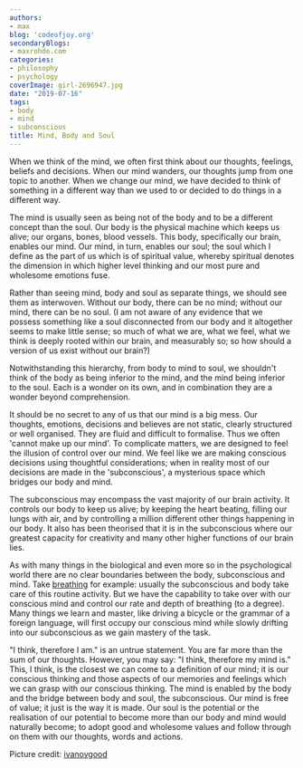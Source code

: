 ```yaml
---
authors:
- max
blog: 'codeofjoy.org'
secondaryBlogs:
- maxrohde.com
categories:
- philosophy
- psychology
coverImage: girl-2696947.jpg
date: "2019-07-16"
tags:
- body
- mind
- subconscious
title: Mind, Body and Soul
---
```


When we think of the mind, we often first think about our thoughts, feelings, beliefs and decisions. When our mind wanders, our thoughts jump from one topic to another. When we change our mind, we have decided to think of something in a different way than we used to or decided to do things in a different way.

The mind is usually seen as being not of the body and to be a different concept than the soul. Our body is the physical machine which keeps us alive; our organs, bones, blood vessels. This body, specifically our brain, enables our mind. Our mind, in turn, enables our soul; the soul which I define as the part of us which is of spiritual value, whereby spiritual denotes the dimension in which higher level thinking and our most pure and wholesome emotions fuse.

Rather than seeing mind, body and soul as separate things, we should see them as interwoven. Without our body, there can be no mind; without our mind, there can be no soul. (I am not aware of any evidence that we possess something like a soul disconnected from our body and it altogether seems to make little sense; so much of what we are, what we feel, what we think is deeply rooted within our brain, and measurably so; so how should a version of us exist without our brain?)

Notwithstanding this hierarchy, from body to mind to soul, we shouldn't think of the body as being inferior to the mind, and the mind being inferior to the soul. Each is a wonder on its own, and in combination they are a wonder beyond comprehension.

It should be no secret to any of us that our mind is a big mess. Our thoughts, emotions, decisions and believes are not static, clearly structured or well organised. They are fluid and difficult to formalise. Thus we often 'cannot make up our mind'. To complicate matters, we are designed to feel the illusion of control over our mind. We feel like we are making conscious decisions using thoughtful considerations; when in reality most of our decisions are made in the 'subconscious', a mysterious space which bridges our body and mind.

The subconscious may encompass the vast majority of our brain activity. It controls our body to keep us alive; by keeping the heart beating, filling our lungs with air, and by controlling a million different other things happening in our body. It also has been theorised that it is in the subconscious where our greatest capacity for creativity and many other higher functions of our brain lies.

As with many things in the biological and even more so in the psychological world there are no clear boundaries between the body, subconscious and mind. Take [breathing](https://maxrohde.com/2019/07/07/breathing/) for example: usually the subconscious and body take care of this routine activity. But we have the capability to take over with our conscious mind and control our rate and depth of breathing (to a degree). Many things we learn and master, like driving a bicycle or the grammar of a foreign language, will first occupy our conscious mind while slowly drifting into our subconscious as we gain mastery of the task.

"I think, therefore I am." is an untrue statement. You are far more than the sum of our thoughts. However, you may say: "I think, therefore my mind is." This, I think, is the closest we can come to a definition of our mind; it is our conscious thinking and those aspects of our memories and feelings which we can grasp with our conscious thinking. The mind is enabled by the body and the bridge between body and soul, the subconscious. Our mind is free of value; it just is the way it is made. Our soul is the potential or the realisation of our potential to become more than our body and mind would naturally become; to adopt good and wholesome values and follow through on them with our thoughts, words and actions.

Picture credit: [ivanovgood](https://pixabay.com/photos/girl-face-colorful-colors-artistic-2696947/)
